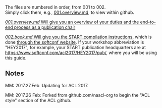   
The files are numbered in order, from 001 to 002.  
Simply click them, e.g., [001.overview.md](https://github.com/acl-org/acl-pub/blob/gh-pages/001.overview.md), to view within github.

[*001.overview.md* Will give you an overview of your duties and the end-to-end process as a publication chair](https://github.com/acl-org/acl-pub/blob/gh-pages/001.index.md)

[*002.book.md* Will give you the START compilation instructions](https://github.com/acl-org/acl-pub/blob/gh-pages/002.book.md), which is done [through the softconf website](https://www.softconf.com/acl2017/).  If your workshop abbreviation is "HEY2017", for example, your START publication headquarters are at https://www.softconf.com/acl2017/HEY2017/pub/, where you will be using this guide.

Notes
-----

MM: 2017.27.Feb: Updating for ACL 2017.

MM: 2017.26 Feb: Forked from github.com/naacl-org to begin the "ACL style" section of the ACL github.
